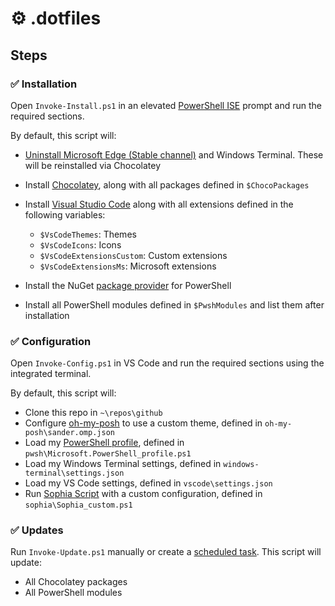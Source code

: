 # ⚙ .dotfiles

## Steps

### ✅ Installation

Open `Invoke-Install.ps1` in an elevated [PowerShell ISE](https://docs.microsoft.com/en-us/powershell/scripting/windows-powershell/ise/introducing-the-windows-powershell-ise) prompt and run the required sections.

By default, this script will:

- [Uninstall Microsoft Edge (Stable channel)](https://www.sanderh.dev/remove-Microsoft-Edge-PowerShell/) and Windows Terminal. These will be reinstalled via Chocolatey
- Install [Chocolatey](https://chocolatey.org/), along with all packages defined in `$ChocoPackages`
- Install [Visual Studio Code](https://code.visualstudio.com/) along with all extensions defined in the following variables:

  - `$VsCodeThemes`: Themes
  - `$VsCodeIcons`: Icons
  - `$VsCodeExtensionsCustom`: Custom extensions
  - `$VsCodeExtensionsMs`: Microsoft extensions

- Install the NuGet [package provider](https://docs.microsoft.com/en-us/powershell/module/packagemanagement/install-packageprovider) for PowerShell
- Install all PowerShell modules defined in `$PwshModules` and list them after installation

### ✅ Configuration

Open `Invoke-Config.ps1` in VS Code and run the required sections using the integrated terminal. 

By default, this script will:

- Clone this repo in `~\repos\github`
- Configure [oh-my-posh](https://ohmyposh.dev/) to use a custom theme, defined in `oh-my-posh\sander.omp.json`
- Load my [PowerShell profile](https://docs.microsoft.com/en-us/powershell/module/microsoft.powershell.core/about/about_profiles), defined in `pwsh\Microsoft.PowerShell_profile.ps1`
- Load my Windows Terminal settings, defined in `windows-terminal\settings.json`
- Load my VS Code settings, defined in `vscode\settings.json`
- Run [Sophia Script](https://github.com/farag2/Sophia-Script-for-Windows) with a custom configuration, defined in `sophia\Sophia_custom.ps1`

### ✅ Updates

Run `Invoke-Update.ps1` manually or create a [scheduled task](https://www.technipages.com/scheduled-task-windows). This script will update:

- All Chocolatey packages
- All PowerShell modules

